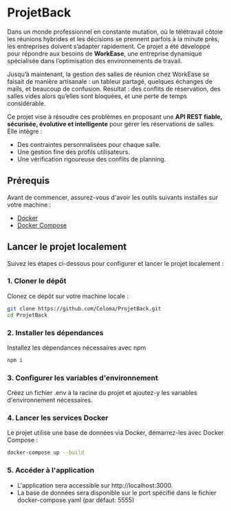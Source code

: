 # ProjetBack

Dans un monde professionnel en constante mutation, où le télétravail côtoie les réunions hybrides et les décisions se prennent parfois à la minute près, les entreprises doivent s’adapter rapidement. Ce projet a été développé pour répondre aux besoins de **WorkEase**, une entreprise dynamique spécialisée dans l’optimisation des environnements de travail.

Jusqu’à maintenant, la gestion des salles de réunion chez WorkEase se faisait de manière artisanale : un tableur partagé, quelques échanges de mails, et beaucoup de confusion. Résultat : des conflits de réservation, des salles vides alors qu’elles sont bloquées, et une perte de temps considérable.

Ce projet vise à résoudre ces problèmes en proposant une **API REST fiable, sécurisée, évolutive et intelligente** pour gérer les réservations de salles. Elle intègre :
- Des contraintes personnalisées pour chaque salle.
- Une gestion fine des profils utilisateurs.
- Une vérification rigoureuse des conflits de planning.

## Prérequis

Avant de commencer, assurez-vous d'avoir les outils suivants installés sur votre machine :
- [Docker](https://www.docker.com/)
- [Docker Compose](https://docs.docker.com/compose/)

## Lancer le projet localement

Suivez les étapes ci-dessous pour configurer et lancer le projet localement :

### 1. Cloner le dépôt
Clonez ce dépôt sur votre machine locale :
```bash
git clone https://github.com/Celoma/ProjetBack.git
cd ProjetBack
```

### 2. Installer les dépendances
Installez les dépendances nécessaires avec npm
```bash
npm i
```

### 3. Configurer les variables d'environnement
Créez un fichier .env à la racine du projet et ajoutez-y les variables d'environnement nécessaires.

### 4. Lancer les services Docker
Le projet utilise une base de données via Docker, démarrez-les avec Docker Compose :
```bash
docker-compose up --build
```

### 5. Accéder à l'application
- L'application sera accessible sur http://localhost:3000.
- La base de données sera disponible sur le port spécifié dans le fichier docker-compose.yaml (par défaut: 5555)